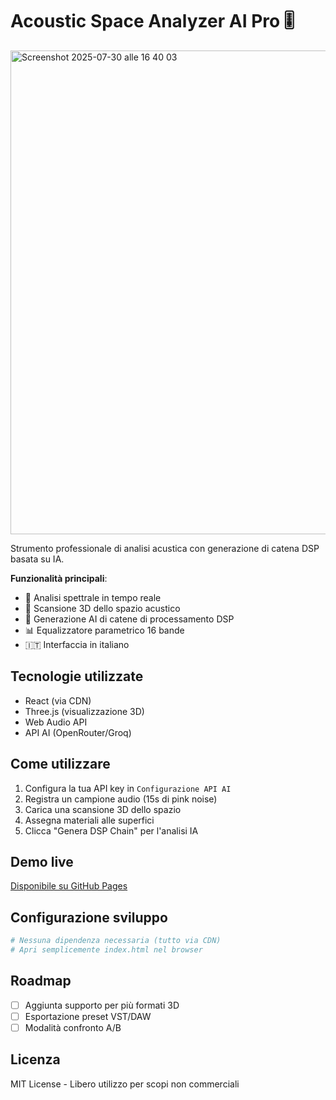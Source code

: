 # Acoustic Space Analyzer AI Pro 🎚️

<img width="1413" height="774" alt="Screenshot 2025-07-30 alle 16 40 03" src="https://github.com/user-attachments/assets/449980bb-71ab-4efb-ac24-6c4b58504ac7" />


Strumento professionale di analisi acustica con generazione di catena DSP basata su IA.

**Funzionalità principali**:
- 🎤 Analisi spettrale in tempo reale
- 📐 Scansione 3D dello spazio acustico
- 🧠 Generazione AI di catene di processamento DSP
- 📊 Equalizzatore parametrico 16 bande
- 🇮🇹 Interfaccia in italiano

## Tecnologie utilizzate
- React (via CDN)
- Three.js (visualizzazione 3D)
- Web Audio API
- API AI (OpenRouter/Groq)

## Come utilizzare
1. Configura la tua API key in `Configurazione API AI`
2. Registra un campione audio (15s di pink noise)
3. Carica una scansione 3D dello spazio
4. Assegna materiali alle superfici
5. Clicca "Genera DSP Chain" per l'analisi IA

## Demo live
[Disponibile su GitHub Pages]([https://ninuxi.github.io/acoustic-space-analyzer-ai-pro])

## Configurazione sviluppo
```bash
# Nessuna dipendenza necessaria (tutto via CDN)
# Apri semplicemente index.html nel browser
```

## Roadmap
- [ ] Aggiunta supporto per più formati 3D
- [ ] Esportazione preset VST/DAW
- [ ] Modalità confronto A/B

## Licenza
MIT License - Libero utilizzo per scopi non commerciali
